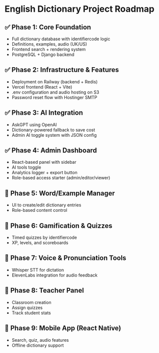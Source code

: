 # English Dictionary Project Roadmap

## ✅ Phase 1: Core Foundation
- Full dictionary database with identifiercode logic
- Definitions, examples, audio (UK/US)
- Frontend search + rendering system
- PostgreSQL + Django backend

## ✅ Phase 2: Infrastructure & Features
- Deployment on Railway (backend + Redis)
- Vercel frontend (React + Vite)
- .env configuration and audio hosting on S3
- Password reset flow with Hostinger SMTP

## ✅ Phase 3: AI Integration
- AskGPT using OpenAI
- Dictionary-powered fallback to save cost
- Admin AI toggle system with JSON config

## ✅ Phase 4: Admin Dashboard
- React-based panel with sidebar
- AI tools toggle
- Analytics logger + export button
- Role-based access starter (admin/editor/viewer)

## 🔄 Phase 5: Word/Example Manager
- UI to create/edit dictionary entries
- Role-based content control

## 🔄 Phase 6: Gamification & Quizzes
- Timed quizzes by identifiercode
- XP, levels, and scoreboards

## 🔄 Phase 7: Voice & Pronunciation Tools
- Whisper STT for dictation
- ElevenLabs integration for audio feedback

## 🔄 Phase 8: Teacher Panel
- Classroom creation
- Assign quizzes
- Track student stats

## 🔄 Phase 9: Mobile App (React Native)
- Search, quiz, audio features
- Offline dictionary support